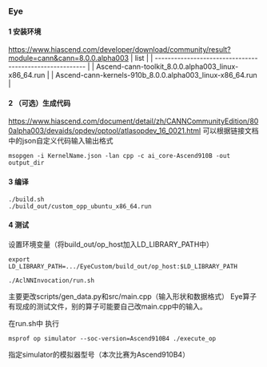 ### Eye
#### 1 安装环境
https://www.hiascend.com/developer/download/community/result?module=cann&cann=8.0.0.alpha003
| list                                                     |
| -------------------------------------------------------- |
| Ascend-cann-toolkit_8.0.0.alpha003_linux-x86_64.run      |
| Ascend-cann-kernels-910b_8.0.0.alpha003_linux-x86_64.run |
#### 2 （可选）生成代码
https://www.hiascend.com/document/detail/zh/CANNCommunityEdition/800alpha003/devaids/opdev/optool/atlasopdev_16_0021.html
可以根据链接文档中的json自定义代码输入输出格式
```
msopgen -i KernelName.json -lan cpp -c ai_core-Ascend910B -out output_dir
```
#### 3 编译
```
./build.sh
./build_out/custom_opp_ubuntu_x86_64.run
```
#### 4 测试
设置环境变量（将build_out/op_host加入LD_LIBRARY_PATH中）
```
export LD_LIBRARY_PATH=.../EyeCustom/build_out/op_host:$LD_LIBRARY_PATH
```

```
./AclNNInvocation/run.sh
```
主要更改scripts/gen_data.py和src/main.cpp（输入形状和数据格式）
Eye算子有现成的测试文件，别的算子可能要自己改main.cpp中的输入。

在run.sh中
执行
```
msprof op simulator --soc-version=Ascend910B4 ./execute_op
```
指定simulator的模拟器型号（本次比赛为Ascend910B4）